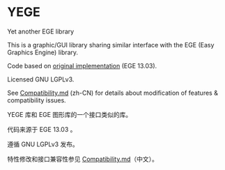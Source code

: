 # YEGE

Yet another EGE library

This is a graphic/GUI library sharing similar interface with the EGE (Easy Graphics Engine) library.

Code based on [original implementation](http://misakamm.github.com/xege) (EGE 13.03).

Licensed GNU LGPLv3.

See [Compatibility.md](Compatibility.md) (zh-CN) for details about modification of features & compatibility issues.

YEGE 库和 EGE 图形库的一个接口类似的库。

代码来源于 EGE 13.03 。

遵循 GNU LGPLv3 发布。

特性修改和接口兼容性参见 [Compatibility.md](Compatibility.md)（中文）。

